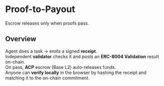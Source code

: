 # Proof-to-Payout

Escrow releases only when proofs pass.

## Overview

Agent does a task → emits a signed **receipt**.  
Independent **validator** checks it and posts an **ERC-8004 Validation** result on-chain.  
On pass, **ACP** escrow (Base L2) auto-releases funds.  
Anyone can **verify locally** in the browser by hashing the receipt and matching it to the on-chain commitment.
